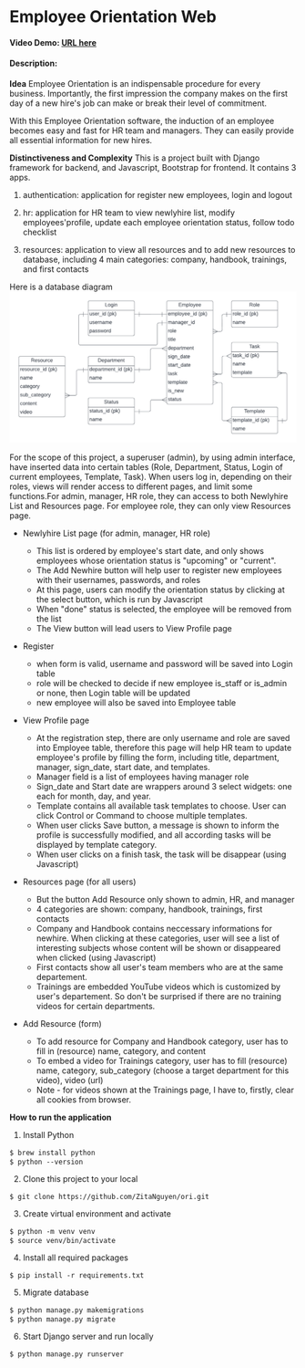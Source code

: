 # Employee Orientation Web

#### Video Demo: [URL here](https://youtu.be/jAPnwDseUyA)

#### Description:

**Idea**
Employee Orientation is an indispensable procedure for every business. Importantly, the first impression the company makes on the first day of a new hire's job can make or break their level of commitment.

With this Employee Orientation software, the induction of an employee becomes easy and fast for HR team and managers. They can easily provide all essential information for new hires.

**Distinctiveness and Complexity**
This is a project built with Django framework for backend, and Javascript, Bootstrap for frontend. It contains 3 apps.

1. authentication: application for register new employees, login and logout

2. hr: application for HR team to view newlyhire list, modify employees'profile, update each employee orientation status, follow todo checklist

3. resources: application to view all resources and to add new resources to database, including 4 main categories: company, handbook, trainings, and first contacts

Here is a database diagram
![ORI DB](static/ORI_db.png)

For the scope of this project, a superuser (admin), by using admin interface, have inserted data into certain tables (Role, Department, Status, Login of current employees, Template, Task). When users log in, depending on their roles, views will render access to different pages, and limit some functions.For admin, manager, HR role, they can access to both Newlyhire List and Resources page. For employee role, they can only view Resources page.

* Newlyhire List page (for admin, manager, HR role)
    * This list is ordered by employee's start date, and only shows employees whose orientation status is "upcoming" or "current".
    * The Add Newhire button will help user to register new employees with their usernames, passwords, and roles
    * At this page, users can modify the orientation status by clicking at the select button, which is run by Javascript
    * When "done" status is selected, the employee will be removed from the list
    * The View button will lead users to View Profile page

* Register
    * when form is valid, username and password will be saved into Login table
    * role will be checked to decide if new employee is_staff or is_admin or none, then Login table will be updated
    * new employee will also be saved into Employee table

* View Profile page
    * At the registration step, there are only username and role are saved into Employee table, therefore this page will help HR team to update employee's profile by filling the form, including title, department, manager, sign_date, start date, and templates.
    * Manager field is a list of employees having manager role
    * Sign_date and Start date are wrappers around 3 select widgets: one each for month, day, and year.
    * Template contains all available task templates to choose. User can click Control or Command to choose multiple templates.
    * When user clicks Save button, a message is shown to inform the profile is successfully modified, and all according tasks will be displayed by template category.
    * When user clicks on a finish task, the task will be disappear (using Javascript)

* Resources page (for all users)
    * But the button Add Resource only shown to admin, HR, and manager
    * 4 categories are shown: company, handbook, trainings, first contacts
    * Company and Handbook contains neccessary informations for newhire. When clicking at these categories, user will see a list of interesting subjects whose content will be shown or disappeared when clicked (using Javascript)
    * First contacts show all user's team members who are at the same departement.
    * Trainings are embedded YouTube videos which is customized by user's departement. So don't be surprised if there are no training videos for certain departments.

* Add Resource (form)
    * To add resource for Company and Handbook category, user has to fill in (resource) name, category, and content
    * To embed a video for Trainings category, user has to fill (resource) name, category, sub_category (choose a target department for this video), video (url)
    * Note - for videos shown at the Trainings page, I have to, firstly, clear all cookies from browser.

**How to run the application**
1. Install Python
```
$ brew install python
$ python --version
```
2. Clone this project to your local
```
$ git clone https://github.com/ZitaNguyen/ori.git
```
3. Create virtual environment and activate
```
$ python -m venv venv
$ source venv/bin/activate
```
4. Install all required packages
```
$ pip install -r requirements.txt
```
5. Migrate database
```
$ python manage.py makemigrations
$ python manage.py migrate
```
6. Start Django server and run locally
```
$ python manage.py runserver
```
